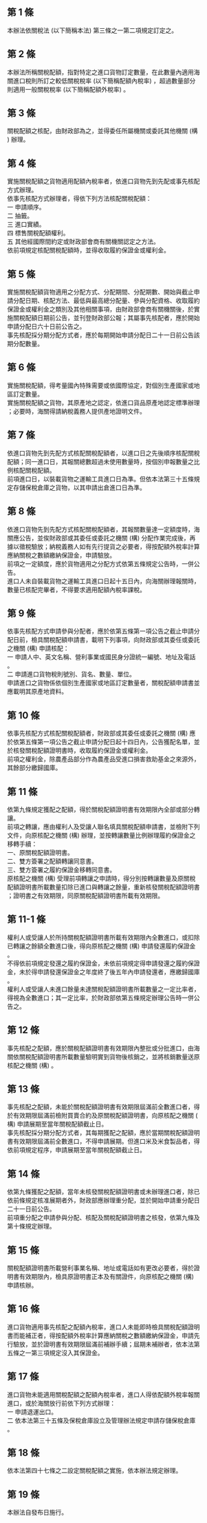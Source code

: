 第 1 條
-------
本辦法依關稅法 (以下簡稱本法) 第三條之一第二項規定訂定之。

第 2 條
-------
本辦法所稱關稅配額，指對特定之進口貨物訂定數量，在此數量內適用海  
關進口稅則所訂之較低關稅稅率 (以下簡稱配額內稅率) ，超過數量部分  
則適用一般關稅稅率 (以下簡稱配額外稅率) 。

第 3 條
-------
關稅配額之核配，由財政部為之，並得委任所屬機關或委託其他機關 (構  
) 辦理。

第 4 條
-------
實施關稅配額之貨物適用配額內稅率者，依進口貨物先到先配或事先核配  
方式辦理。  
依事先核配方式辦理者，得依下列方法核配關稅配額：  
一  申請順序。  
二  抽籤。  
三  進口實績。  
四  標售關稅配額權利。  
五  其他經國際間約定或財政部會商有關機關認定之方法。  
依前項規定核配關稅配額時，並得收取履約保證金或權利金。

第 5 條
-------
實施關稅配額貨物適用之分配方式、分配期間、分配期數、開始與截止申  
請分配日期、核配方法、最低與最高總分配量、參與分配資格、收取履約  
保證金或權利金之類別及其他相關事項，由財政部會商有關機關後，於實  
施關稅配額日期前公告，並刊登財政部公報；其屬事先核配者，應於開始  
申請分配日六十日前公告之。  
事先核配採分期分配方式者，應於每期開始申請分配日二十一日前公告該  
期分配數量。

第 6 條
-------
實施關稅配額，得考量國內特殊需要或依國際協定，對個別生產國家或地  
區訂定數量。  
實施關稅配額之貨物，其原產地之認定，依進口貨品原產地認定標準辦理  
；必要時，海關得請納稅義務人提供產地證明文件。

第 7 條
-------
依進口貨物先到先配方式核配關稅配額者，以進口日之先後順序核配關稅  
配額；同一進口日，其報關總數超過未使用數量時，按個別申報數量之比  
例核配關稅配額。  
前項進口日，以裝載貨物之運輸工具進口日為準。但依本法第三十五條規  
定存儲保稅倉庫之貨物，以其申請出倉進口日為準。

第 8 條
-------
依進口貨物先到先配方式核配關稅配額者，其報關數量達一定額度時，海  
關應公告，並俟財政部或其委任或委託之機關 (構) 分配作業完成後，再  
據以徵稅驗放；納稅義務人如有先行提貨之必要者，得按配額外稅率計算  
應納關稅之數額繳納保證金，申請驗放。  
前項之一定額度，應於貨物適用之分配方式依第五條規定公告時，一併公  
告。  
進口人未自裝載貨物之運輸工具進口日起十五日內，向海關辦理報關時，  
數量已核配完畢者，不得要求適用配額內稅率課稅。

第 9 條
-------
依事先核配方式申請參與分配者，應於依第五條第一項公告之截止申請分  
配日前，檢具關稅配額申請書，載明下列事項，向財政部或其委任或委託  
之機關 (構) 申請核配：  
一  申請人中、英文名稱、營利事業或國民身分證統一編號、地址及電話  
    。  
二  申請進口貨物稅則號別、貨名、數量、單位。  
申請進口之貨物係依個別生產國家或地區訂定數量者，關稅配額申請書並  
應載明其原產地資料。

第 10 條
--------
依事先核配方式核配關稅配額者，財政部或其委任或委託之機關 (構) 應  
於依第五條第一項公告之截止申請分配日起十四日內，公告獲配名單，並  
於核發關稅配額證明書時，收取履約保證金或權利金。  
前項之權利金，除農產品部分作為農產品受進口損害救助基金之來源外，  
其餘部分繳歸國庫。

第 11 條
--------
依第九條規定獲配之配額，得於關稅配額證明書有效期限內全部或部分轉  
讓。  
前項之轉讓，應由權利人及受讓人聯名填具關稅配額申請書，並檢附下列  
文件，向原核配之機關 (構) 辦理，並按轉讓數量比例辦理履約保證金之  
移轉手續：  
一、原關稅配額證明書。  
二、雙方簽署之配額轉讓同意書。  
三、雙方簽署之履約保證金移轉同意書。  
原核配之機關 (構) 受理前項轉讓之申請時，得分別按轉讓數量及原關稅  
配額證明書所載數量扣除已進口與轉讓之餘量，重新核發關稅配額證明書  
；證明書之有效期限，同原關稅配額證明書所載有效期限。

第 11-1 條
----------
權利人或受讓人於所持關稅配額證明書所載有效期限內全數進口，或扣除  
已轉讓之餘額全數進口後，得向原核配之機關 (構) 申請發還履約保證金  
。  
不得依前項規定發還之履約保證金，未依前項規定得申請發還之履約保證  
金，未於得申請發還保證金之年度終了後五年內申請發還者，應繳歸國庫  
。  
權利人或受讓人未進口餘量未達關稅配額證明書所載數量之一定比率者，  
得視為全數進口；其一定比率，於財政部依第五條規定辦理公告時一併公  
告之。

第 12 條
--------
事先核配之配額，應於關稅配額證明書有效期限內整批或分批進口，由海  
關依關稅配額證明書所載數量驗明實到貨物後核銷之，並將核銷數量送原  
核配之機關 (構) 。

第 13 條
--------
事先核配之配額，未能於關稅配額證明書有效期限屆滿前全數進口者，得  
於有效期限屆滿前檢附買賣合約及原關稅配額證明書，向原核配之機關 (  
構) 申請展期至當年關稅配額截止日。  
事先核配採分期分配方式者，其每期獲配之配額，應於當期關稅配額證明  
書有效期限屆滿前全數進口，不得申請展期。但進口米及米食製品者，得  
依前項規定程序，申請展期至當年關稅配額截止日。

第 14 條
--------
依第九條獲配之配額，當年未核發關稅配額證明書或未辦理進口者，除已  
依前條規定核准展期者外，財政部應辦理重分配，並於開始申請重分配日  
二十一日前公告。  
前項重分配之申請參與分配、核配及關稅配額證明書之核發，依第九條及  
第十條規定辦理。

第 15 條
--------
關稅配額證明書所載營利事業名稱、地址或電話如有更改必要者，得於證  
明書有效期限內，檢具原證明書正本及有關證件，向原核配之機關 (構)  
申請核辦。

第 16 條
--------
進口貨物適用事先核配之配額內稅率，進口人未能即時檢具關稅配額證明  
書而能補正者，得按配額外稅率計算應納關稅之數額繳納保證金，申請先  
行驗放，並於證明書有效期限屆滿前補辦手續；屆期未補辦者，依本法第  
五條之一第三項規定沒入其保證金。

第 17 條
--------
進口貨物未能適用關稅配額之配額內稅率者，進口人得依配額外稅率報關  
進口，或於海關放行前依下列方式辦理：  
一  申請退運出口。  
二  依本法第三十五條及保稅倉庫設立及管理辦法規定申請存儲保稅倉庫  
    。

第 18 條
--------
依本法第四十七條之二設定關稅配額之實施，依本辦法規定辦理。

第 19 條
--------
本辦法自發布日施行。

